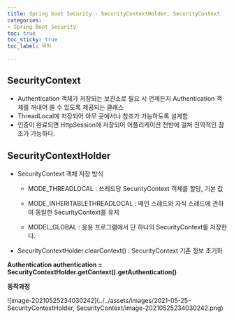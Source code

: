```yaml
---
title: Spring boot Security - SecurityContextHolder, SecurityContext
categories:
- Spring Boot Security
toc: true
toc_sticky: true
toc_label: 목차

---
```


## SecurityContext

* Authentication 객체가 저장되는 보관소로 필요 시 언제든지 Authentication 객체를 꺼내어 쓸 수 있도록 제공되는 클래스
* ThreadLocal에 저장되어 아무 곳에서나 참조가 가능하도록 설계함
* 인증이 완료되면 HttpSession에 저장되어 어플리케이션 전반에 걸쳐 전역적인 참조가 가능하다.



## SecurityContextHolder

* SecurityContext 객체 저장 방식

  * MODE_THREADLOCAL : 쓰레드당 SecurityContext 객체를 할당, 기본 값

  * MODE_INHERITABLETHREADLOCAL : 메인 스레드와 자식 스레드에 관하여 동일한 SecurityContext를 유지
  * MODEL_GLOBAL : 응용 프로그램에서 단 하나의 SecurityContext를 저장한다.

* SecurityContextHolder.clearContext() : SecurityContext 기존 정보 초기화





**Authentication authentication = SecurityContextHolder.getContext().getAuthentication()**



**동작과정**

![image-20210525234030242](../../assets/images/2021-05-25-SecurityContextHolder, SecurityContext/image-20210525234030242.png)